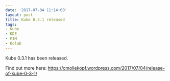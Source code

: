 ```yaml
---
date: '2017-07-04 11:14:00'
layout: post
title: Kube 0.3.1 released
tags:
- Kube
- KDE
- PIM
- Kolab
---
```


Kube 0.3.1 has been released.

Find out more here: https://cmollekopf.wordpress.com/2017/07/04/release-of-kube-0-3-1/
